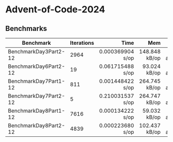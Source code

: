 # Advent-of-Code-2024

## Benchmarks

| Benchmark             | Iterations |             Time |           Mem |          Alloc |
| --------------------- | ---------- | ---------------: | ------------: | -------------: |
| BenchmarkDay3Part2-12 | 2964       | 0.000369904 s/op | 148.848 kB/op |  827 allocs/op |
| BenchmarkDay6Part2-12 | 19         | 0.061715488 s/op |  93.024 kB/op |  534 allocs/op |
| BenchmarkDay7Part1-12 | 811        | 0.001448422 s/op | 264.745 kB/op | 5320 allocs/op |
| BenchmarkDay7Part2-12 | 5          | 0.210031537 s/op | 264.747 kB/op | 5320 allocs/op |
| BenchmarkDay8Part1-12 | 7616       | 0.000134222 s/op |  59.032 kB/op |  232 allocs/op |
| BenchmarkDay8Part2-12 | 4839       | 0.000223680 s/op | 102.437 kB/op |  255 allocs/op |
